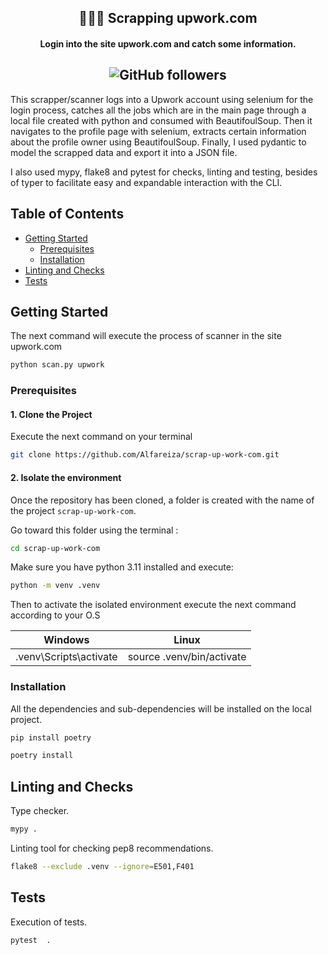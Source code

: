 <h2 align="center">🕵🏼‍♂️ Scrapping upwork.com</h2>
<h4 align="center">Login into the site upwork.com and catch some information.</h4>
<h2 align="center">
<img alt="GitHub followers" src="https://img.shields.io/github/followers/Alfareiza?label=Follow%20me%20%3A%29&style=social">
</h2>

This scrapper/scanner logs into a Upwork account using selenium for the login process, catches all the jobs which are in the main page through a local file created with python and consumed with BeautifoulSoup. Then it navigates to the profile page with selenium, extracts certain information about the profile owner using BeautifoulSoup. Finally, I used pydantic to model the  scrapped data and export it into a JSON file.

I also used mypy, flake8 and pytest for checks, linting and testing, besides of typer to facilitate easy and expandable interaction with the CLI.

## Table of Contents

- [Getting Started](#getting-started)
    - [Prerequisites](#prerequisites)
    - [Installation](#installation)
- [Linting and Checks](#linting-and-checks)
- [Tests](#tests)

## Getting Started

The next command will execute the process of scanner in the site upwork.com

```bash
python scan.py upwork
```

### Prerequisites

#### 1. Clone the Project

Execute the next command on your terminal

```bash
git clone https://github.com/Alfareiza/scrap-up-work-com.git
```

#### 2. Isolate the environment

Once the repository has been cloned, a folder is created with the name of the project `scrap-up-work-com`.

Go toward this folder using the terminal :

```bash
cd scrap-up-work-com
```

Make sure you have python 3.11 installed and execute:

```bash
python -m venv .venv
```

Then to activate the isolated environment execute the next command according to your O.S

| Windows                |           Linux           |
|------------------------|:-------------------------:|
| .venv\Scripts\activate | source .venv/bin/activate |

### Installation

All the dependencies and sub-dependencies will be installed on the local project.

```bash
pip install poetry
```

```bash
poetry install
```

## Linting and Checks

Type checker.

```bash
mypy .
```

Linting tool for checking pep8 recommendations.

```bash
flake8 --exclude .venv --ignore=E501,F401
```

## Tests

Execution of tests.

```bash
pytest  .
```

